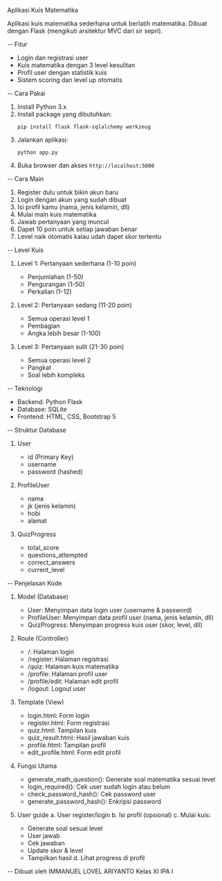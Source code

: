 Aplikasi Kuis Matematika

Aplikasi kuis matematika sederhana untuk berlatih matematika. Dibuat dengan Flask (mengikuti arsitektur MVC dari sir sepri).

-- Fitur

- Login dan registrasi user
- Kuis matematika dengan 3 level kesulitan
- Profil user dengan statistik kuis
- Sistem scoring dan level up otomatis

-- Cara Pakai

1. Install Python 3.x
2. Install package yang dibutuhkan:
   ```
   pip install flask flask-sqlalchemy werkzeug
   ```
3. Jalankan aplikasi:
   ```
   python app.py
   ```
4. Buka browser dan akses `http://localhost:5000`

-- Cara Main

1. Register dulu untuk bikin akun baru
2. Login dengan akun yang sudah dibuat
3. Isi profil kamu (nama, jenis kelamin, dll)
4. Mulai main kuis matematika
5. Jawab pertanyaan yang muncul
6. Dapet 10 poin untuk setiap jawaban benar
7. Level naik otomatis kalau udah dapet skor tertentu

-- Level Kuis

1. Level 1: Pertanyaan sederhana (1-10 poin)
   - Penjumlahan (1-50)
   - Pengurangan (1-50)
   - Perkalian (1-12)

2. Level 2: Pertanyaan sedang (11-20 poin)
   - Semua operasi level 1
   - Pembagian
   - Angka lebih besar (1-100)

3. Level 3: Pertanyaan sulit (21-30 poin)
   - Semua operasi level 2
   - Pangkat
   - Soal lebih kompleks

-- Teknologi

- Backend: Python Flask
- Database: SQLite
- Frontend: HTML, CSS, Bootstrap 5

-- Struktur Database

1. User
   - id (Primary Key)
   - username
   - password (hashed)

2. ProfileUser
   - nama
   - jk (jenis kelamin)
   - hobi
   - alamat

3. QuizProgress
   - total_score
   - questions_attempted
   - correct_answers
   - current_level

-- Penjelasan Kode

1. Model (Database)
   - User: Menyimpan data login user (username & password)
   - ProfileUser: Menyimpan data profil user (nama, jenis kelamin, dll)
   - QuizProgress: Menyimpan progress kuis user (skor, level, dll)

2. Route (Controller)
   - /: Halaman login
   - /register: Halaman registrasi
   - /quiz: Halaman kuis matematika
   - /profile: Halaman profil user
   - /profile/edit: Halaman edit profil
   - /logout: Logout user

3. Template (View)
   - login.html: Form login
   - register.html: Form registrasi
   - quiz.html: Tampilan kuis
   - quiz_result.html: Hasil jawaban kuis
   - profile.html: Tampilan profil
   - edit_profile.html: Form edit profil

4. Fungsi Utama
   - generate_math_question(): Generate soal matematika sesuai level
   - login_required(): Cek user sudah login atau belum
   - check_password_hash(): Cek password user
   - generate_password_hash(): Enkripsi password

5. User guide
   a. User register/login
   b. Isi profil (opsional)
   c. Mulai kuis:
      - Generate soal sesuai level
      - User jawab
      - Cek jawaban
      - Update skor & level
      - Tampilkan hasil
   d. Lihat progress di profil

-- Dibuat oleh
IMMANUEL LOVEL ARIYANTO
Kelas XI IPA I 
